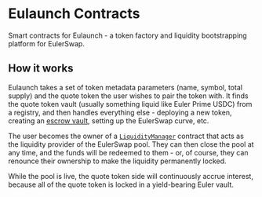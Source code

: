 # Eulaunch Contracts

Smart contracts for Eulaunch - a token factory and liquidity bootstrapping platform for EulerSwap.

## How it works

Eulaunch takes a set of token metadata parameters (name, symbol, total supply) and the quote token the user wishes to pair the token with. It finds the quote token vault (usually something liquid like Euler Prime USDC) from a registry, and then handles everything else - deploying a new token, creating an [escrow vault](https://www.euler.finance/blog/euler-v2-the-new-modular-age-of-defi), setting up the EulerSwap curve, etc.

The user becomes the owner of a [`LiquidityManager`](./src/LiquidityManager.sol) contract that acts as the liquidity provider of the EulerSwap pool. They can then close the pool at any time, and the funds will be redeemed to them - or, of course, they can renounce their ownership to make the liquidity permanently locked.

While the pool is live, the quote token side will continuously accrue interest, because all of the quote token is locked in a yield-bearing Euler vault.
